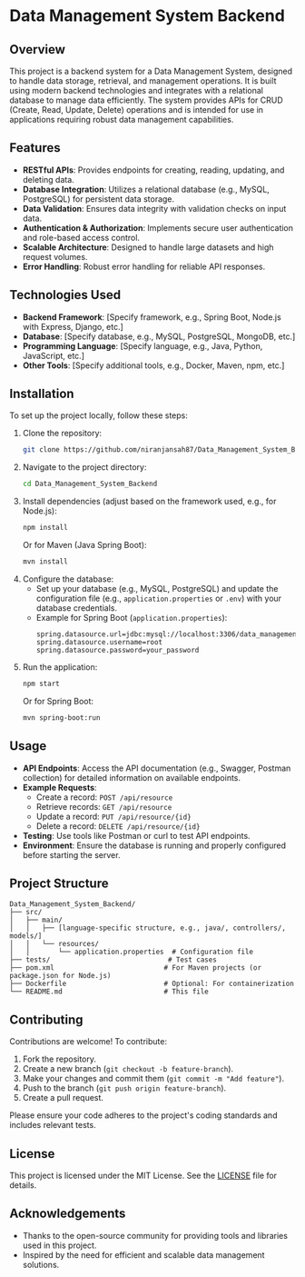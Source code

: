 # Data Management System Backend

## Overview
This project is a backend system for a Data Management System, designed to handle data storage, retrieval, and management operations. It is built using modern backend technologies and integrates with a relational database to manage data efficiently. The system provides APIs for CRUD (Create, Read, Update, Delete) operations and is intended for use in applications requiring robust data management capabilities.

## Features
- **RESTful APIs**: Provides endpoints for creating, reading, updating, and deleting data.
- **Database Integration**: Utilizes a relational database (e.g., MySQL, PostgreSQL) for persistent data storage.
- **Data Validation**: Ensures data integrity with validation checks on input data.
- **Authentication & Authorization**: Implements secure user authentication and role-based access control.
- **Scalable Architecture**: Designed to handle large datasets and high request volumes.
- **Error Handling**: Robust error handling for reliable API responses.

## Technologies Used
- **Backend Framework**: [Specify framework, e.g., Spring Boot, Node.js with Express, Django, etc.]
- **Database**: [Specify database, e.g., MySQL, PostgreSQL, MongoDB, etc.]
- **Programming Language**: [Specify language, e.g., Java, Python, JavaScript, etc.]
- **Other Tools**: [Specify additional tools, e.g., Docker, Maven, npm, etc.]

## Installation
To set up the project locally, follow these steps:
1. Clone the repository:
   ```bash
   git clone https://github.com/niranjansah87/Data_Management_System_Backend.git
   ```
2. Navigate to the project directory:
   ```bash
   cd Data_Management_System_Backend
   ```
3. Install dependencies (adjust based on the framework used, e.g., for Node.js):
   ```bash
   npm install
   ```
   Or for Maven (Java Spring Boot):
   ```bash
   mvn install
   ```
4. Configure the database:
   - Set up your database (e.g., MySQL, PostgreSQL) and update the configuration file (e.g., `application.properties` or `.env`) with your database credentials.
   - Example for Spring Boot (`application.properties`):
     ```properties
     spring.datasource.url=jdbc:mysql://localhost:3306/data_management_db
     spring.datasource.username=root
     spring.datasource.password=your_password
     ```
5. Run the application:
   ```bash
   npm start
   ```
   Or for Spring Boot:
   ```bash
   mvn spring-boot:run
   ```

## Usage
- **API Endpoints**: Access the API documentation (e.g., Swagger, Postman collection) for detailed information on available endpoints.
- **Example Requests**:
  - Create a record: `POST /api/resource`
  - Retrieve records: `GET /api/resource`
  - Update a record: `PUT /api/resource/{id}`
  - Delete a record: `DELETE /api/resource/{id}`
- **Testing**: Use tools like Postman or curl to test API endpoints.
- **Environment**: Ensure the database is running and properly configured before starting the server.

## Project Structure
```
Data_Management_System_Backend/
├── src/
│   ├── main/
│   │   ├── [language-specific structure, e.g., java/, controllers/, models/]
│   │   └── resources/
│   │       └── application.properties  # Configuration file
├── tests/                             # Test cases
├── pom.xml                           # For Maven projects (or package.json for Node.js)
├── Dockerfile                        # Optional: For containerization
└── README.md                         # This file
```

## Contributing
Contributions are welcome! To contribute:
1. Fork the repository.
2. Create a new branch (`git checkout -b feature-branch`).
3. Make your changes and commit them (`git commit -m "Add feature"`).
4. Push to the branch (`git push origin feature-branch`).
5. Create a pull request.

Please ensure your code adheres to the project's coding standards and includes relevant tests.

## License
This project is licensed under the MIT License. See the [LICENSE](LICENSE) file for details.

## Acknowledgements
- Thanks to the open-source community for providing tools and libraries used in this project.
- Inspired by the need for efficient and scalable data management solutions.
